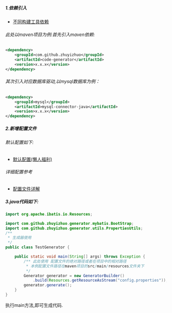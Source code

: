 ##### 1.依赖引入

- [不同构建工具依赖](https://search.maven.org/artifact/com.github.zhuyizhuo/code-generator/1.3.0/jar)

###### 此处以maven项目为例:首先引入maven依赖:

```xml
<dependency>
    <groupId>com.github.zhuyizhuo</groupId>
    <artifactId>code-generator</artifactId>
    <version>x.x.x</version>
</dependency>
```

###### 其次引入对应数据库驱动,以mysql数据库为例：

```xml
<dependency>
    <groupId>mysql</groupId>
    <artifactId>mysql-connector-java</artifactId>
    <version>x.x.x</version>
</dependency>
```

##### 2.新增配置文件

###### 默认配置如下:

- [默认配置(懒人福利)](config.md)

###### 详细配置参考

- [配置文件详解](config-v1.2.md)

##### 3.java代码如下:

```java
import org.apache.ibatis.io.Resources;

import com.github.zhuyizhuo.generator.mybatis.BootStrap;
import com.github.zhuyizhuo.generator.utils.PropertiesUtils;
/**
 * 生成器使用
 */
public class TestGenerator {

	public static void main(String[] args) throws Exception {
		/** 此处使用 配置文件的绝对路径或者在项目中的相对路径 
		 * 本例配置文件路径在maven项目的src/main/resources文件夹下
		 */
        Generator generator = new GeneratorBuilder()
            .build(Resources.getResourceAsStream("config.properties"));
		generator.generate();
	}
}
```

执行main方法,即可生成代码.
